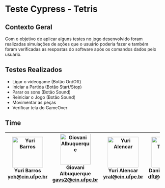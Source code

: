 # Teste Cypress - Tetris


## Contexto Geral
Com o objetivo de aplicar alguns testes no jogo desenvolvido foram realizadas simulações de ações que o usuário poderia fazer e também foram verificadas as respostas do software após os comandos dados pelo usuário.


## Testes Realizados
 - Ligar o videogame (Botão On/Off)
 - Iniciar a Partida (Botão Start/Stop)
 - Parar os sons (Botão Sound)
 - Reiniciar o Jogo (Botão Sound)
 - Movimentar as peças
 - Verificar tela do GameOver


## Time

| <img src="https://avatars.githubusercontent.com/u/50000444?v=4" width="100px;" alt="Yuri Barros"/><br>Yuri Barros<br><ycb@cin.ufpe.br>|<img src="https://avatars.githubusercontent.com/u/51493065?v=4" width="100px;" alt="Giovani Albuquerque"/> <br>Giovani Albuquerque<br><gavs2@cin.ufpe.br>|<img src="https://avatars.githubusercontent.com/u/54999186?v=4" width="100px;" alt="Yuri Alencar"/> <br>Yuri Alencar<br><yral@cin.ufpe.br>|<img src="https://avatars.githubusercontent.com/u/54449053?v=4" width="100px;" alt="Daniel Turmina"/> <br>Daniel Turmina<br><dft@cin.ufpe.br> |<img src="https://avatars.githubusercontent.com/u/23541859?v=4" width="100px;" alt="Victor Barros"/> <br>Victor Barros<br><vbmn@cin.ufpe.br>|
|-|-|-|-|-|